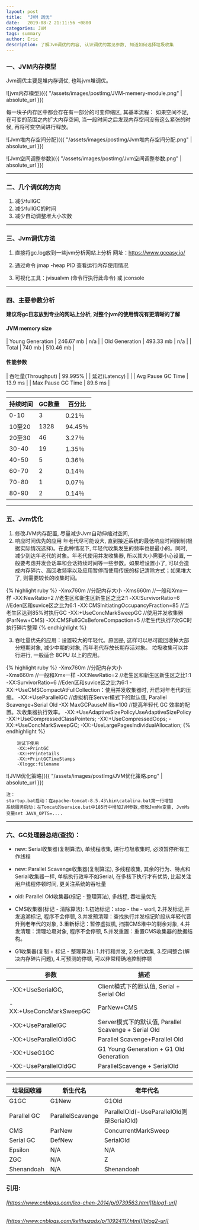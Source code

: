 ```yaml
---
layout: post
title:  "JVM 调优"
date:   2019-08-2 21:11:56 +0800
categories: JVM
tags: summary
author: Eric
description: 了解Jvm调优的内容, 认识调优的常见参数, 知道如何选择垃圾收集
---
```


### 一、JVM内存模型

Jvm调优主要是堆内存调优, 也叫jvm堆调优。    

![jvm内存模型]({{ "/assets/images/postImg/JVM-memery-module.png" | absolute_url }})   


每一块子内存区中都会存在有一部分的可变伸缩区, 其基本流程：
如果空间不足, 在可变的范围之内扩大内存空间, 当一段时间之后发现内存空间没有这么紧张的时候, 再将可变空间进行释放。   

![Jvm堆内存空间分配]({{ "/assets/images/postImg/Jvm堆内存空间分配.png" | absolute_url }})

![Jvm空间调整参数]({{ "/assets/images/postImg/Jvm空间调整参数.png" | absolute_url }})
     
------  

### 二、几个调优的方向
1. 减少fullGC
2. 减少fullGC的时间
3. 减少自动调整堆大小次数
     
------  

### 三、Jvm调优方法
1. 直接将gc.log放到一些jvm分析网站上分析
网址：https://www.gceasy.io/   

2. 通过命令 jmap -heap PID 查看运行内存使用情况

3. 可视化工具：jvisualvm (命令行执行此命令) 或 jconsole


     
------  

### 四、主要参数分析
**建议将gc日志放到专业的网站上分析, 对整个jvm的使用情况有更清晰的了解**

#### JVM memory size

| Young Generation | 246.67 mb | n/a       |
| Old Generation   | 493.33 mb | n/a       |
| Total            | 740 mb    | 510.46 mb |   


#### 性能参数   

| 吞吐量(Throughput) |  99.995% |
| 延迟(Latency)    |          |
| Avg Pause GC Time  | 13.9 ms  |
| Max Pause GC Time  | 89.6 ms  |    

------     

| 持续时间   | GC数量 | 百分比     |
|--------|------|---------|
| 0\-10  | 3    | 0\.21％  |
| 10至20  | 1328 | 94\.45％ |
| 20至30  | 46   | 3\.27％  |
| 30\-40 | 19   | 1\.35％  |
| 40\-50 | 5    | 0\.36％  |
| 60\-70 | 2    | 0\.14％  |
| 70\-80 | 1    | 0\.07％  |
| 80\-90 | 2    | 0\.14％  |
     
------  

### 五、Jvm优化
1. 修改JVM内存配置, 尽量减少Jvm自动伸缩对空间, 
2. 响应时间优先的应用
    年老代尽可能设大, 直到接近系统的最低响应时间限制(根据实际情况选择)。在此种情况下, 年轻代收集发生的频率也是最小的。同时, 减少到达年老代的对象。年老代使用并发收集器, 所以其大小需要小心设置, 一般要考虑并发会话率和会话持续时间等一些参数。如果堆设置小了, 可以会造成内存碎片、高回收频率以及应用暂停而使用传统的标记清除方式；如果堆大了, 则需要较长的收集时间。

{% highlight ruby %} 
    -Xmx760m  	                          //分配内存大小
    -Xms660m		      	              //一般和Xmx一样
    -XX:NewRatio=2		      	           //老生区和新生区新生区之比2:1
    -XX:SurvivorRatio=6		              //Eden区和suvice区之比为6:1
    -XX:CMSInitiatingOccupancyFraction=85  //当老生区达到85%时执行GC
    -XX:+UseConcMarkSweepGC               //使用并发收集器(ParNew+CMS)
    -XX:CMSFullGCsBeforeCompaction=5         //老生代执行7次GC时执行碎片整理
{% endhighlight %} 

3. 吞吐量优先的应用：设置较大的年轻代。原因是, 这样可以尽可能回收掉大部分短期对象, 减少中期的对象, 而年老代存放长期存活对象。 垃圾收集可以并行进行, 一般适合 8CPU 以上的应用。

{% highlight ruby %} 
    -Xmx760m  	                          //分配内存大小  
    -Xms660m		      	               //一般和Xmx一样
    -XX:NewRatio=2		      	            //老生区和新生区新生区之比1:1
    -XX:SurvivorRatio=6		             //Eden区和suvice区之比为6:1
    -XX:+UseCMSCompactAtFullCollection：使用并发收集器时, 开启对年老代的压缩。
    -XX:+UseParallelGC                      //虚拟机在Server模式下的默认值, Parallel Scavenge+Serial Old
    <!-- -XX:ParallelGCThreads=2 -->
    -XX:MaxGCPauseMillis=100               //提高年轻代 GC 效率的配置。次收集器执行效率。 
    -XX:+UseAdaptiveSizePolicyUseAdaptiveSizePolicy 
    -XX:+UseCompressedClassPointers;
    -XX:+UseCompressedOops;
    -XX:+UseConcMarkSweepGC;
    -XX:-UseLargePagesIndividualAllocation;
{% endhighlight %} 

```
    测试下使用   
    -XX:+PrintGC    
    -XX:+Printetails   
    -XX:+PrintGCTimeStamps 
    -Xloggc:filename     
```


![JVM优化策略]({{ "/assets/images/postImg/JVM优化策略.png" | absolute_url }})   

    注：
    startup.bat启动：在apache-tomcat-8.5.43\bin\catalina.bat第一行增加 
    系统服务启动：在Tomcat的service.bat中185行中增加JVM参数,修改JvmMx变量, JvmMs变量set JAVA_OPTS=....
     
------  

### 六、GC处理器总结(查找)：  
- new: Serial收集器(复制算法), 单线程收集, 进行垃圾收集时, 必须暂停所有工作线程     

- new: Parallel Scavenge收集器(复制算法), 多线程收集, 其余的行为、特点和Serial收集器一样, 单核执行效率不如Serial, 在多核下执行才有优势, 比起关注用户线程停顿时间, 更关注系统的吞吐量    

- old: Parallel Old收集器(标记 - 整理算法), 多线程, 吞吐量优先    

- CMS收集器(标记 - 清除算法): 1.初始标记：stop - the - worl, 2.并发标记,并发追溯标记, 程序不会停顿, 3.并发预清理：查找执行并发标记阶段从年轻代晋升到老年代的对象, 3.重新标记：暂停虚拟机, 扫描CMS堆中的剩余对象, 4.并发清理：清理垃圾对象, 程序不会停顿,  5.并发重置：重置CMS收集器的数据结构。    

- G1收集器(复制 + 标记 - 整理算法): 1.并行和并发, 2.分代收集, 3.空间整合(解决内存碎片问题), 4.可预测的停顿, 可以非常精确地控制停顿      

| 参数     | 描述   |
| ----------------------- | ---------------------------------------------------- |
| -XX:+UseSerialGC,      | Client模式下的默认值, Serial + Serial Old    |
| -XX:+UseConcMarkSweepGC | ParNew+CMS                                           |
| -XX:+UseParallelGC      | Server模式下的默认值, Parallel Scavenge + Serial Old |
| -XX:+UseParallelOldGC   | Parallel Scavenge+Parallel Old                       |
| -XX:+UseG1GC            |  G1 Young Generation + G1 Old Generation             |
| -XX:-UseParallelOldGC   | ParallelScavenge + SerialOld                         |      

     
------  

| 垃圾回收器 | 新生代名     | 老年代名                              |
| ----------- | ---------------- | ----------------------------------------- |
| G1GC        | G1New            | G1Old                                     |
| Parallel GC | ParallelScavenge | ParallelOld(-UseParallelOld则是SerialOld) |
| CMS         | ParNew           | ConcurrentMarkSweep                       |
| Serial GC   | DefNew           | SerialOld                                 |
| Epsilon     | N/A              | N/A                                       |
| ZGC         | N/A              | Z                                         |
| Shenandoah  | N/A              | Shenandoah                                |   



### 引用:   


###### [https://www.cnblogs.com/leo-chen-2014/p/9739563.html][blog1-url]   
###### [https://www.cnblogs.com/kelthuzadx/p/10924117.html][blog2-url]

[blog1-url]: https://www.cnblogs.com/leo-chen-2014/p/9739563.html
[blog2-url]: https://www.cnblogs.com/kelthuzadx/p/10924117.html
